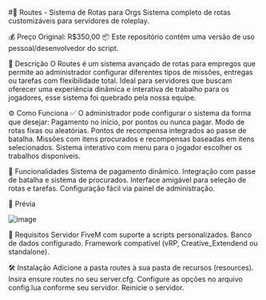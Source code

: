 #🚦 Routes - Sistema de Rotas para Orgs
Sistema completo de rotas customizáveis para servidores de roleplay.

💰 Preço Original: R$350,00
📦 Este repositório contém uma versão de uso pessoal/desenvolvedor do script.

📌 Descrição
O Routes é um sistema avançado de rotas para empregos que permite ao administrador configurar diferentes tipos de missões, entregas ou tarefas com flexibilidade total.
Ideal para servidores que buscam oferecer uma experiência dinâmica e interativa de trabalho para os jogadores, esse sistema foi quebrado pela nossa equipe.

⚙️ Como Funciona
✅ O administrador pode configurar o sistema da forma que desejar:
Pagamento no início, por pontos ou nunca pagar.
Modo de rotas fixas ou aleatórias.
Pontos de recompensa integrados ao passe de batalha.
Missões com itens procurados e recompensas baseadas em itens selecionados.
Sistema interativo com menu para o jogador escolher os trabalhos disponíveis.

🧩 Funcionalidades
Sistema de pagamento dinâmico.
Integração com passe de batalha e sistema de procurados.
Interface amigável para seleção de rotas e tarefas.
Configuração fácil via painel de administração.

📸 Prévia

![image](https://github.com/user-attachments/assets/b86b1ef8-4dcf-4f6b-8bd1-d017cab9671b)


📄 Requisitos
Servidor FiveM com suporte a scripts personalizados.
Banco de dados configurado.
Framework compatível (vRP, Creative_Extendend ou standalone).

🛠️ Instalação
Adicione a pasta routes à sua pasta de recursos (resources).
Insira ensure routes no seu server.cfg.
Configure as opções no arquivo config.lua conforme seu servidor.
Reinicie o servidor.
